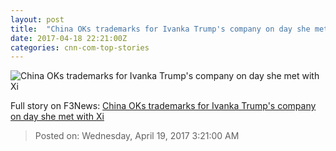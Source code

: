 ```yaml
---
layout: post
title:  "China OKs trademarks for Ivanka Trump's company on day she met with Xi"
date: 2017-04-18 22:21:00Z
categories: cnn-com-top-stories
---
```


![China OKs trademarks for Ivanka Trump's company on day she met with Xi](http://i2.cdn.turner.com/money/dam/assets/170418142746-ivanka-trump-town-hall-ceos-780x439.jpg)




Full story on F3News: [China OKs trademarks for Ivanka Trump's company on day she met with Xi](http://www.f3nws.com/n/Zd2FdF)

> Posted on: Wednesday, April 19, 2017 3:21:00 AM
